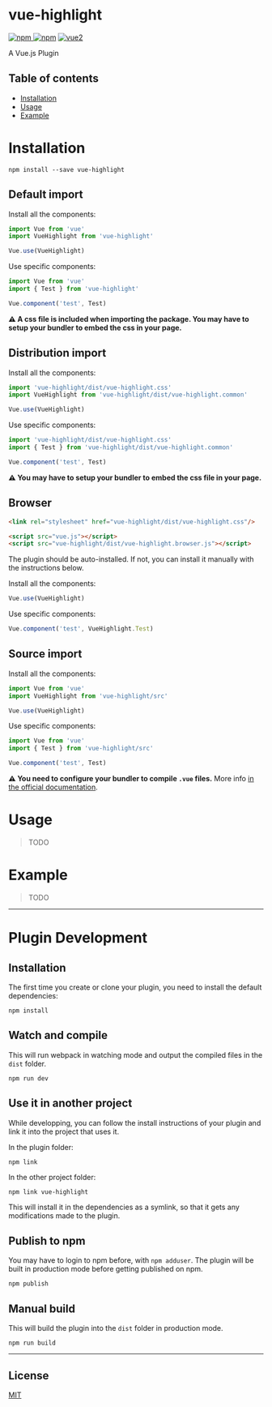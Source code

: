 # vue-highlight

[![npm](https://img.shields.io/npm/v/vue-highlight.svg) ![npm](https://img.shields.io/npm/dm/vue-highlight.svg)](https://www.npmjs.com/package/vue-highlight)
[![vue2](https://img.shields.io/badge/vue-2.x-brightgreen.svg)](https://vuejs.org/)

A Vue.js Plugin

## Table of contents

- [Installation](#installation)
- [Usage](#usage)
- [Example](#example)

# Installation

```
npm install --save vue-highlight
```

## Default import

Install all the components:

```javascript
import Vue from 'vue'
import VueHighlight from 'vue-highlight'

Vue.use(VueHighlight)
```

Use specific components:

```javascript
import Vue from 'vue'
import { Test } from 'vue-highlight'

Vue.component('test', Test)
```

**⚠️ A css file is included when importing the package. You may have to setup your bundler to embed the css in your page.**

## Distribution import

Install all the components:

```javascript
import 'vue-highlight/dist/vue-highlight.css'
import VueHighlight from 'vue-highlight/dist/vue-highlight.common'

Vue.use(VueHighlight)
```

Use specific components:

```javascript
import 'vue-highlight/dist/vue-highlight.css'
import { Test } from 'vue-highlight/dist/vue-highlight.common'

Vue.component('test', Test)
```

**⚠️ You may have to setup your bundler to embed the css file in your page.**

## Browser

```html
<link rel="stylesheet" href="vue-highlight/dist/vue-highlight.css"/>

<script src="vue.js"></script>
<script src="vue-highlight/dist/vue-highlight.browser.js"></script>
```

The plugin should be auto-installed. If not, you can install it manually with the instructions below.

Install all the components:

```javascript
Vue.use(VueHighlight)
```

Use specific components:

```javascript
Vue.component('test', VueHighlight.Test)
```

## Source import

Install all the components:

```javascript
import Vue from 'vue'
import VueHighlight from 'vue-highlight/src'

Vue.use(VueHighlight)
```

Use specific components:

```javascript
import Vue from 'vue'
import { Test } from 'vue-highlight/src'

Vue.component('test', Test)
```

**⚠️ You need to configure your bundler to compile `.vue` files.** More info [in the official documentation](https://vuejs.org/v2/guide/single-file-components.html).

# Usage

> TODO

# Example

> TODO

---

# Plugin Development

## Installation

The first time you create or clone your plugin, you need to install the default dependencies:

```
npm install
```

## Watch and compile

This will run webpack in watching mode and output the compiled files in the `dist` folder.

```
npm run dev
```

## Use it in another project

While developping, you can follow the install instructions of your plugin and link it into the project that uses it.

In the plugin folder:

```
npm link
```

In the other project folder:

```
npm link vue-highlight
```

This will install it in the dependencies as a symlink, so that it gets any modifications made to the plugin.

## Publish to npm

You may have to login to npm before, with `npm adduser`. The plugin will be built in production mode before getting published on npm.

```
npm publish
```

## Manual build

This will build the plugin into the `dist` folder in production mode.

```
npm run build
```

---

## License

[MIT](http://opensource.org/licenses/MIT)
